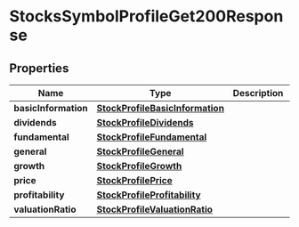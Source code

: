 

# StocksSymbolProfileGet200Response


## Properties

| Name | Type | Description | Notes |
|------------ | ------------- | ------------- | -------------|
|**basicInformation** | [**StockProfileBasicInformation**](StockProfileBasicInformation.md) |  |  [optional] |
|**dividends** | [**StockProfileDividends**](StockProfileDividends.md) |  |  [optional] |
|**fundamental** | [**StockProfileFundamental**](StockProfileFundamental.md) |  |  [optional] |
|**general** | [**StockProfileGeneral**](StockProfileGeneral.md) |  |  [optional] |
|**growth** | [**StockProfileGrowth**](StockProfileGrowth.md) |  |  [optional] |
|**price** | [**StockProfilePrice**](StockProfilePrice.md) |  |  [optional] |
|**profitability** | [**StockProfileProfitability**](StockProfileProfitability.md) |  |  [optional] |
|**valuationRatio** | [**StockProfileValuationRatio**](StockProfileValuationRatio.md) |  |  [optional] |



